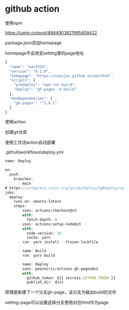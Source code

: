 # github action



使用npm

https://juejin.cn/post/6844903821995409422

package.json添加homepage

homepage不会改变setting里的page地址

```javascript
{
  "name": "earth3d",
  "version": "0.1.0",
  "homepage": "https://xxxsjan.github.io/earth3d",
  "scripts": {
    "predeploy": "npm run build",
    "deploy": "gh-pages -d build"
  },
  "devDependencies": {
    "gh-pages": "^2.0.1"
  }
}
```



使用action

创建git仓库

使用工作流action自动部署

.github\workflows\deploy.yml

```javascript
name: Deploy

on:
  push:
    branches:
      - main
# https://vitepress.vuejs.org/guide/deploying#deploying
jobs:
  deploy:
    runs-on: ubuntu-latest
    steps:
      - uses: actions/checkout@v3
        with:
          fetch-depth: 0
      - uses: actions/setup-node@v3
        with:
          node-version: 16
          cache: yarn
      - run: yarn install --frozen-lockfile

      - name: Build
        run: yarn build

      - name: Deploy
        uses: peaceiris/actions-gh-pages@v3
        with:
          github_token: ${{ secrets.GITHUB_TOKEN }}
          publish_dir: dist
```

原理是新建了一个分支gh-page，该分支为输出build的文件

setting-page可以设置选择分支使用对应html作为page